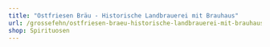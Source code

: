 ```yaml
---
title: "Ostfriesen Bräu - Historische Landbrauerei mit Brauhaus"
url: /grossefehn/ostfriesen-braeu-historische-landbrauerei-mit-brauhaus/
shop: Spirituosen
---
```

